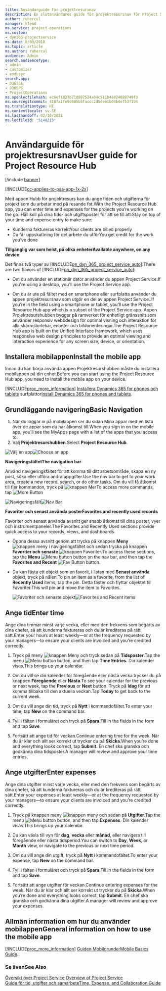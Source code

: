 ```yaml
---
title: Användarguide för projektresursnav
description: En slutanvändares guide för projektresursnav för Project Service
author: ruhercul
manager: kfend
ms.service: project-operations
ms.custom:
- dyn365-projectservice
ms.date: 8/03/2018
ms.topic: article
ms.author: ruhercul
audience: Admin
search.audienceType:
- admin
- customizer
- enduser
search.app:
- D365CE
- D365PS
- ProjectOperations
ms.openlocfilehash: ec6ef1827b71d887524a04c511b44824688749fb
ms.sourcegitcommit: 418fa1fe9d605b8faccc2d5dee1b04b4e753f194
ms.translationtype: HT
ms.contentlocale: sv-SE
ms.lasthandoff: 02/10/2021
ms.locfileid: "5148215"
---
```

# <a name="user-guide-for-project-resource-hub"></a><span data-ttu-id="6952b-103">Användarguide för projektresursnav</span><span class="sxs-lookup"><span data-stu-id="6952b-103">User guide for Project Resource Hub</span></span>

[!include [banner](../includes/psa-now-project-operations.md)]

[!INCLUDE[cc-applies-to-psa-app-1x-2x](../includes/cc-applies-to-psa-app-1x-2x.md)]

<span data-ttu-id="6952b-104">Med appen Hubb för projektresurs kan du ange tiden och utgifterna för projekt som du arbetar med på resande fot.</span><span class="sxs-lookup"><span data-stu-id="6952b-104">With the Project Resource Hub app, you can enter time and expenses for the projects you’re working on the go.</span></span> <span data-ttu-id="6952b-105">Håll koll på dina tids- och utgiftsposter för att se till att:</span><span class="sxs-lookup"><span data-stu-id="6952b-105">Stay on top of your time and expense entry to make sure:</span></span>

- <span data-ttu-id="6952b-106">Kunderna faktureras korrekt</span><span class="sxs-lookup"><span data-stu-id="6952b-106">Your clients are billed properly</span></span>
- <span data-ttu-id="6952b-107">Du får uppskattning för det arbete du utför</span><span class="sxs-lookup"><span data-stu-id="6952b-107">You get credit for the work you’ve done</span></span>

<span data-ttu-id="6952b-108">**Tillgänglig var som helst, på olika enheter**</span><span class="sxs-lookup"><span data-stu-id="6952b-108">**Available anywhere, on any device**</span></span>

<span data-ttu-id="6952b-109">Det finns två typer av [!INCLUDE[pn_dyn_365_project_service_auto](../includes/pn-dyn-365-project-service-auto.md)]:</span><span class="sxs-lookup"><span data-stu-id="6952b-109">There are two flavors of [!INCLUDE[pn_dyn_365_project_service_auto](../includes/pn-dyn-365-project-service-auto.md)]:</span></span> 

- <span data-ttu-id="6952b-110">Om du använder en stationär dator använder du appen Project Service.</span><span class="sxs-lookup"><span data-stu-id="6952b-110">If you're using a desktop, you'll use the Project Service app.</span></span> 

- <span data-ttu-id="6952b-111">Om du är ute på fältet med en smartphone eller surfplatta använder du appen projektresursnav som utgör en del av appen Project Service..</span><span class="sxs-lookup"><span data-stu-id="6952b-111">If you’re in the field using a smartphone or tablet, you’ll use the Project Resource Hub app which is a subset of the Project Service  app.</span></span> <span data-ttu-id="6952b-112">Appen Projektresurshubben bygger på ramverket för enhetligt gränssnitt som använder responsiv webbdesign för optimal visning och interaktion för alla skärmstorlekar, enheter och bildorienteringar.</span><span class="sxs-lookup"><span data-stu-id="6952b-112">The Project Resource Hub app is built on the Unified Interface framework, which uses responsive web design principles to provide an optimal viewing and interaction experience for any screen size, device, or orientation.</span></span> 


## <a name="install-the-mobile-app"></a><span data-ttu-id="6952b-113">Installera mobilappen</span><span class="sxs-lookup"><span data-stu-id="6952b-113">Install the mobile app</span></span>
<span data-ttu-id="6952b-114">Innan du kan börja använda appen Projektresurshubben måste du installera mobilappen på din enhet.</span><span class="sxs-lookup"><span data-stu-id="6952b-114">Before you can start using the Project Resource Hub app, you need to install the mobile app on your device.</span></span> 

[!INCLUDE[proc_more_information](../includes/proc-more-information.md)] <span data-ttu-id="6952b-115">[Installera Dynamics 365 for phones och tablets](https://docs.microsoft.com/dynamics365/mobile-app/install-dynamics-365-for-phones-and-tablets) surfplattor</span><span class="sxs-lookup"><span data-stu-id="6952b-115">[Install Dynamics 365 for phones and tablets](https://docs.microsoft.com/dynamics365/mobile-app/install-dynamics-365-for-phones-and-tablets).</span></span>

## <a name="basic-navigation"></a><span data-ttu-id="6952b-116">Grundläggande navigering</span><span class="sxs-lookup"><span data-stu-id="6952b-116">Basic Navigation</span></span>
1.  <span data-ttu-id="6952b-117">När du loggar in på mobilappen ser du sidan Mina appar med en lista över de appar som du har åtkomst till.</span><span class="sxs-lookup"><span data-stu-id="6952b-117">When you sign in on the mobile app, you’ll see the MyApps page with a list of the apps that you access to.</span></span> 
2.  <span data-ttu-id="6952b-118">Välj **Projektresurshubben**.</span><span class="sxs-lookup"><span data-stu-id="6952b-118">Select **Project Resource Hub**.</span></span>

<span data-ttu-id="6952b-119">![Välj en app](media/chooseApp_1.png "Välj en app")</span><span class="sxs-lookup"><span data-stu-id="6952b-119">![Choose an app](media/chooseApp_1.png "Choose an app")</span></span>

<span data-ttu-id="6952b-120">**Navigeringsfältet**</span><span class="sxs-lookup"><span data-stu-id="6952b-120">**The navigation bar**</span></span>

<span data-ttu-id="6952b-121">Använd navigeringsfältet för att komma till ditt arbetsområde, skapa en ny post, söka eller utföra andra uppgifter.</span><span class="sxs-lookup"><span data-stu-id="6952b-121">Use the nav bar to get to your work area, create a new record, search, or do other tasks.</span></span> <span data-ttu-id="6952b-122">Om du vill få åtkomst till fler kommandon, tryck på ![knappen Mer](media/MoreButton.png "Knappen Fler")</span><span class="sxs-lookup"><span data-stu-id="6952b-122">To access more commands, tap ![More Button](media/MoreButton.png "More Button")</span></span>

<span data-ttu-id="6952b-123">![Navigeringsfält](media/NavBar_2.png "Navigeringsfält")</span><span class="sxs-lookup"><span data-stu-id="6952b-123">![Nav Bar](media/NavBar_2.png "Nav Bar")</span></span>

<span data-ttu-id="6952b-124">**Favoriter och senast använda poster**</span><span class="sxs-lookup"><span data-stu-id="6952b-124">**Favorites and recently used records**</span></span>

<span data-ttu-id="6952b-125">Favoriter och senast använda avsnitt ger snabb åtkomst till dina poster, vyer och instrumentpaneler.</span><span class="sxs-lookup"><span data-stu-id="6952b-125">The Favorites and Recently Used sections provide quick access to your records, views, and dashboards.</span></span> 

- <span data-ttu-id="6952b-126">Öppna dessa avsnitt genom att trycka på knappen **Meny** ![knappen meny](media/MenuButton.png "Menyknapp") i navigeringsfältet och sedan trycka på knappen **Favoriter och senaste** ![knappen Favoriter](media/FavButton.png "Fav-knappen").</span><span class="sxs-lookup"><span data-stu-id="6952b-126">To access these sections, tap the **Menu** ![Menu button](media/MenuButton.png "Menu button") button on the nav bar, and then tap the **Favorites and Recent** ![Fav Button](media/FavButton.png "Fav Button") button.</span></span>

- <span data-ttu-id="6952b-127">Du kan fästa ett objekt som en favorit, i listan med **Senast använda** objekt, tryck på nålen.</span><span class="sxs-lookup"><span data-stu-id="6952b-127">To pin an item as a favorite, from the list of **Recently Used** items, tap the pin.</span></span> <span data-ttu-id="6952b-128">Detta fäster och flyttar objektet till Favoriter.</span><span class="sxs-lookup"><span data-stu-id="6952b-128">This will pin and move the item to Favorites.</span></span>

  <span data-ttu-id="6952b-129">![Favoriter och senaste objekt](media/Favs_3.png "Favoriter och senaste objekt")</span><span class="sxs-lookup"><span data-stu-id="6952b-129">![Favorites and Recent items](media/Favs_3.png "Favorites and Recent items")</span></span>
 
## <a name="enter-time"></a><span data-ttu-id="6952b-130">Ange tid</span><span class="sxs-lookup"><span data-stu-id="6952b-130">Enter time</span></span>
<span data-ttu-id="6952b-131">Ange dina timmar minst varje vecka, eller med den frekvens som begärts av dina chefer, så att kunderna faktureras och du är krediteras på rätt sätt.</span><span class="sxs-lookup"><span data-stu-id="6952b-131">Enter your hours at least weekly—or at the frequency requested by your managers—to ensure your clients are invoiced and you’re credited correctly.</span></span>

1. <span data-ttu-id="6952b-132">Tryck på meny ![knappen Meny](media/MenuButton.png "Menyknapp") och tryck sedan på **Tidsposter**.</span><span class="sxs-lookup"><span data-stu-id="6952b-132">Tap the menu ![Menu button](media/MenuButton.png "Menu button") button, and then tap **Time Entries**.</span></span> <span data-ttu-id="6952b-133">Din kalender visas.</span><span class="sxs-lookup"><span data-stu-id="6952b-133">This brings up your calendar.</span></span>

2. <span data-ttu-id="6952b-134">Om du vill se din kalender för föregående eller nästa vecka trycker du på knappen **Föregående** eller **Nästa**.</span><span class="sxs-lookup"><span data-stu-id="6952b-134">To see your calendar for the previous or next week, tap the **Previous** or **Next** button.</span></span> <span data-ttu-id="6952b-135">Tryck på **Idag** för att komma tillbaka till den aktuella veckan.</span><span class="sxs-lookup"><span data-stu-id="6952b-135">Tap **Today** to get back to the current week.</span></span>

3. <span data-ttu-id="6952b-136">Om du vill ange din tid, tryck på **Nytt** i kommandofältet.</span><span class="sxs-lookup"><span data-stu-id="6952b-136">To enter your time, tap **New** on the command bar.</span></span> 

4. <span data-ttu-id="6952b-137">Fyll i fälten i formuläret och tryck på **Spara**.</span><span class="sxs-lookup"><span data-stu-id="6952b-137">Fill in the fields in the form and tap **Save**.</span></span>

5. <span data-ttu-id="6952b-138">Fortsätt att ange tid för veckan.</span><span class="sxs-lookup"><span data-stu-id="6952b-138">Continue entering time for the week.</span></span> <span data-ttu-id="6952b-139">När du är klar och allt ser korrekt ut trycker du på **Skicka**.</span><span class="sxs-lookup"><span data-stu-id="6952b-139">When you’re done and everything looks correct, tap **Submit**.</span></span> <span data-ttu-id="6952b-140">En chef ska granska och godkänna dina tidsposter.</span><span class="sxs-lookup"><span data-stu-id="6952b-140">A manager will review and approve your time entries.</span></span>

## <a name="enter-expenses"></a><span data-ttu-id="6952b-141">Ange utgifter</span><span class="sxs-lookup"><span data-stu-id="6952b-141">Enter expenses</span></span> 
<span data-ttu-id="6952b-142">Ange dina utgifter minst varje vecka, eller med den frekvens som begärts av dina chefer, så att kunderna faktureras och du är krediteras på rätt sätt.</span><span class="sxs-lookup"><span data-stu-id="6952b-142">Enter your expenses at least weekly—or at the frequency requested by your managers—to ensure your clients are invoiced and you’re credited correctly.</span></span>

1. <span data-ttu-id="6952b-143">Tryck på knappen meny ![knappen meny](media/MenuButton.png "Menyknapp") och sedan på **Utgifter**.</span><span class="sxs-lookup"><span data-stu-id="6952b-143">Tap the menu ![Menu button](media/MenuButton.png "Menu button") button, and then tap **Expenses**.</span></span> <span data-ttu-id="6952b-144">Din kalender visas.</span><span class="sxs-lookup"><span data-stu-id="6952b-144">This brings up your calendar.</span></span>

2. <span data-ttu-id="6952b-145">Du kan växla till vyn för **dag**, **vecka** eller **månad**, eller navigera till föregående eller nästa tidsperiod.</span><span class="sxs-lookup"><span data-stu-id="6952b-145">You can switch to **Day**, **Week**, or **Month** view, or navigate to the previous or next time period.</span></span> 

3. <span data-ttu-id="6952b-146">Om du vill ange din utgift, tryck på **Nytt** i kommandofältet.</span><span class="sxs-lookup"><span data-stu-id="6952b-146">To enter your expense, tap **New** on the command bar.</span></span> 

4. <span data-ttu-id="6952b-147">Fyll i fälten i formuläret och tryck på **Spara**.</span><span class="sxs-lookup"><span data-stu-id="6952b-147">Fill in the fields in the form and tap **Save**.</span></span>

5. <span data-ttu-id="6952b-148">Fortsätt att ange utgifter för veckan.</span><span class="sxs-lookup"><span data-stu-id="6952b-148">Continue entering expenses for the week.</span></span> <span data-ttu-id="6952b-149">När du är klar och allt ser korrekt ut trycker du på **Skicka**.</span><span class="sxs-lookup"><span data-stu-id="6952b-149">When you’re done and everything looks correct, tap **Submit**.</span></span> <span data-ttu-id="6952b-150">En chef ska granska och godkänna dina utgifter.</span><span class="sxs-lookup"><span data-stu-id="6952b-150">A manager will review and approve your expenses.</span></span>

## <a name="general-information-on-how-to-use-the-mobile-app"></a><span data-ttu-id="6952b-151">Allmän information om hur du använder mobilappen</span><span class="sxs-lookup"><span data-stu-id="6952b-151">General information on how to use the mobile app</span></span> 
[!INCLUDE[proc_more_information](../includes/proc-more-information.md)] <span data-ttu-id="6952b-152">[Guiden Mobilgrunder](https://docs.microsoft.com/dynamics365/mobile-app/dynamics-365-phones-tablets-users-guide)</span><span class="sxs-lookup"><span data-stu-id="6952b-152">[Mobile Basics Guide](https://docs.microsoft.com/dynamics365/mobile-app/dynamics-365-phones-tablets-users-guide).</span></span>

### <a name="see-also"></a><span data-ttu-id="6952b-153">Se även</span><span class="sxs-lookup"><span data-stu-id="6952b-153">See Also</span></span>  
 <span data-ttu-id="6952b-154">[Översikt över Project Service](../psa/overview.md) </span><span class="sxs-lookup"><span data-stu-id="6952b-154">[Overview of Project Service](../psa/overview.md) </span></span>  
 [<span data-ttu-id="6952b-155">Guide för tid, utgifter och samarbete</span><span class="sxs-lookup"><span data-stu-id="6952b-155">Time, Expense, and Collaboration Guide</span></span>](../psa/time-expense-collaboration-guide.md)   
 
